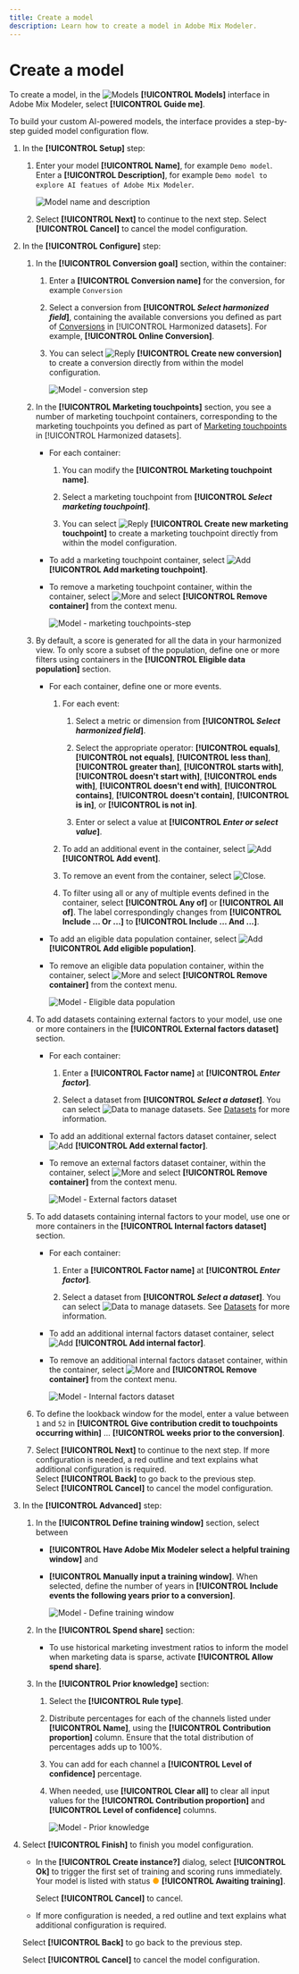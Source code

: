 ```yaml
---
title: Create a model
description: Learn how to create a model in Adobe Mix Modeler.
---
```


# Create a model

To create a model, in the ![Models](../assets/icons/FileData.svg) **[!UICONTROL Models]** interface in Adobe Mix Modeler, select **[!UICONTROL Guide me]**.

To build your custom AI-powered models, the interface provides a step-by-step guided model configuration flow.

1. In the **[!UICONTROL Setup]** step:

   1. Enter your model **[!UICONTROL Name]**, for example `Demo model`. Enter a **[!UICONTROL Description]**, for example `Demo model to explore AI featues of Adobe Mix Modeler`.

       ![Model name and description](../assets/model-name-description.png)

   1. Select **[!UICONTROL Next]** to continue to the next step. Select **[!UICONTROL Cancel]** to cancel the model configuration.

1. In the **[!UICONTROL Configure]** step:

   1. In the **[!UICONTROL Conversion goal]** section, within the container:

       1. Enter a **[!UICONTROL Conversion name]** for the conversion, for example `Conversion`

       1. Select a conversion from **[!UICONTROL *Select harmonized field*]**, containing the available conversions you defined as part of [Conversions](../harmonize-data/conversions.md) in [!UICONTROL Harmonized datasets]. For example, **[!UICONTROL Online Conversion]**. 

       1. You can select ![Reply](../assets/icons/Reply.svg) **[!UICONTROL Create new conversion]** to create a conversion directly from within the model configuration.

            ![Model - conversion step](../assets/model-conversion-step.png)

   1. In the **[!UICONTROL Marketing touchpoints]** section, you see a number of marketing touchpoint containers, corresponding to the marketing touchpoints you defined as part of [Marketing touchpoints](../harmonize-data/marketing-touchpoints.md) in [!UICONTROL Harmonized datasets]. 

       * For each container:

         1. You can modify the **[!UICONTROL Marketing touchpoint name]**. 

         1. Select a marketing touchpoint from **[!UICONTROL _Select marketing touchpoint_]**.

         1. You can select ![Reply](../assets/icons/Reply.svg) **[!UICONTROL Create new marketing touchpoint]** to create a marketing touchpoint directly from within the model configuration.

       * To add a marketing touchpoint container, select ![Add](../assets/icons/AddCircle.svg) **[!UICONTROL Add marketing touchpoint]**.

       * To remove a marketing touchpoint container, within the container, select ![More](../assets/icons/More.svg) and select **[!UICONTROL Remove container]** from the context menu.

            ![Model - marketing touchpoints-step](../assets/model-marketing-touchpoint-step.png)

   1. By default, a score is generated for all the data in your harmonized view. To only score a subset of the population, define one or more filters using containers in the **[!UICONTROL Eligible data population]** section. 

       * For each container, define one or more events.

         1. For each event: 

             1. Select a metric or dimension from **[!UICONTROL _Select harmonized field_]**.

             1. Select the appropriate operator: **[!UICONTROL equals]**, **[!UICONTROL not equals]**, **[!UICONTROL less than]**, **[!UICONTROL greater than]**, **[!UICONTROL starts with]**, **[!UICONTROL doesn't start with]**, **[!UICONTROL ends with]**, **[!UICONTROL doesn't end with]**, **[!UICONTROL contains]**, **[!UICONTROL doesn't contain]**, **[!UICONTROL is in]**, or **[!UICONTROL is not in]**.

             1. Enter or select a value at **[!UICONTROL _Enter or select value_]**.

         1. To add an additional event in the container, select ![Add](../assets/icons/AddCircle.svg) **[!UICONTROL Add event]**.

         1. To remove an event from the container, select ![Close](../assets/icons/Close.svg).

         1. To filter using all or any of multiple events defined in the container, select **[!UICONTROL Any of]** or **[!UICONTROL All of]**. The label correspondingly changes from **[!UICONTROL Include ... Or ...]** to **[!UICONTROL Include ... And ...]**.
       
       * To add an eligible data population container, select ![Add](../assets/icons/AddCircle.svg) **[!UICONTROL Add eligible population]**.

       * To remove an eligible data population container, within the container, select ![More](../assets/icons/More.svg) and select **[!UICONTROL Remove container]** from the context menu.

         ![Model - Eligible data population](../assets/model-eligible-data-population-step.png)

   1. To add datasets containing external factors to your model, use one or more containers in the **[!UICONTROL External factors dataset]** section. 

       * For each container:

         1. Enter a **[!UICONTROL Factor name]** at **[!UICONTROL _Enter factor_]**.

         1. Select a dataset from **[!UICONTROL _Select a dataset_]**. You can select ![Data](../assets/icons/Data.svg) to manage datasets. See [Datasets](../ingest-data/datasets.md) for more information.

       * To add an additional external factors dataset container, select ![Add](../assets/icons/AddCircle.svg) **[!UICONTROL Add external factor]**.

       * To remove an external factors dataset container, within the container, select ![More](../assets/icons/More.svg) and select **[!UICONTROL Remove container]** from the context menu.

         ![Model - External factors dataset](../assets/model-external-factors-dataset-step.png)


   1. To add datasets containing internal factors to your model, use one or more containers in the **[!UICONTROL Internal factors dataset]** section. 

       * For each container:

         1. Enter a **[!UICONTROL Factor name]** at **[!UICONTROL _Enter factor_]**.

         1. Select a dataset from **[!UICONTROL _Select a dataset_]**. You can select ![Data](../assets/icons/Data.svg) to manage datasets. See [Datasets](../ingest-data/datasets.md) for more information.

       * To add an additional internal factors dataset container, select ![Add](../assets/icons/AddCircle.svg) **[!UICONTROL Add internal factor]**.

       * To remove an additional internal factors dataset container, within the container, select ![More](../assets/icons/More.svg) and **[!UICONTROL Remove container]** from the context menu.

         ![Model - Internal factors dataset](../assets/model-internal-factors-dataset-step.png)

   1. To define the lookback window for the model, enter a value between `1` and `52` in **[!UICONTROL Give contribution credit to touchpoints occurring within]** ... **[!UICONTROL weeks prior to the conversion]**.

   1. Select **[!UICONTROL Next]** to continue to the next step. If more configuration is needed, a red outline and text explains what additional configuration is required. <br/>Select **[!UICONTROL Back]** to go back to the previous step. <br/>Select **[!UICONTROL Cancel]** to cancel the model configuration.

1. In the **[!UICONTROL Advanced]** step:

   1. In the **[!UICONTROL Define training window]** section, select between 

       * **[!UICONTROL Have Adobe Mix Modeler select a helpful training window]** and 

       * **[!UICONTROL Manually input a training window]**. When selected, define the number of years in **[!UICONTROL Include events the following years prior to a conversion]**.

         ![Model - Define training window](../assets/model-define-training-window.png)

   1. In the **[!UICONTROL Spend share]** section:

       * To use historical marketing investment ratios to inform the model when marketing data is sparse,  activate **[!UICONTROL Allow spend share]**.

   1. In the **[!UICONTROL Prior knowledge]** section:

       1. Select the **[!UICONTROL Rule type]**.

       1. Distribute percentages for each of the channels listed under **[!UICONTROL Name]**, using the **[!UICONTROL Contribution proportion]** column. Ensure that the total distribution of percentages adds up to 100%. 

       1. You can add for each channel a **[!UICONTROL Level of confidence]** percentage.

       1. When needed, use **[!UICONTROL Clear all]** to clear all input values for the **[!UICONTROL Contribution proportion]** and **[!UICONTROL Level of confidence]** columns.

          ![Model - Prior knowledge](../assets/model-prior-knowledge-step.png)

1. Select **[!UICONTROL Finish]** to finish you model configuration. 
   
   * In the **[!UICONTROL Create instance?]** dialog, select **[!UICONTROL Ok]** to trigger the first set of training and scoring runs immediately. Your model is listed with status <span style="color:orange">●</span> **[!UICONTROL Awaiting training]**.
   
     Select **[!UICONTROL Cancel]** to cancel. 
  
   * If more configuration is needed, a red outline and text explains what additional configuration is required. 
   
   Select **[!UICONTROL Back]** to go back to the previous step. 
   
   Select **[!UICONTROL Cancel]** to cancel the model configuration.

